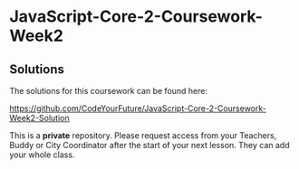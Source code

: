 # JavaScript-Core-2-Coursework-Week2


## Solutions

The solutions for this coursework can be found here:

https://github.com/CodeYourFuture/JavaScript-Core-2-Coursework-Week2-Solution

This is a **private** repository. Please request access from your Teachers, Buddy or City Coordinator after the start of your next lesson. They can add your whole class.
